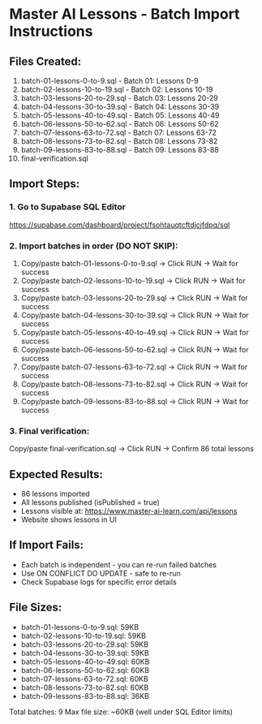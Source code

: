 # Master AI Lessons - Batch Import Instructions

## Files Created:
1. batch-01-lessons-0-to-9.sql - Batch 01: Lessons 0-9
2. batch-02-lessons-10-to-19.sql - Batch 02: Lessons 10-19
3. batch-03-lessons-20-to-29.sql - Batch 03: Lessons 20-29
4. batch-04-lessons-30-to-39.sql - Batch 04: Lessons 30-39
5. batch-05-lessons-40-to-49.sql - Batch 05: Lessons 40-49
6. batch-06-lessons-50-to-62.sql - Batch 06: Lessons 50-62
7. batch-07-lessons-63-to-72.sql - Batch 07: Lessons 63-72
8. batch-08-lessons-73-to-82.sql - Batch 08: Lessons 73-82
9. batch-09-lessons-83-to-88.sql - Batch 09: Lessons 83-88
10. final-verification.sql

## Import Steps:

### 1. Go to Supabase SQL Editor
https://supabase.com/dashboard/project/fsohtauqtcftdjcjfdpq/sql

### 2. Import batches in order (DO NOT SKIP):
   1. Copy/paste batch-01-lessons-0-to-9.sql → Click RUN → Wait for success
   2. Copy/paste batch-02-lessons-10-to-19.sql → Click RUN → Wait for success
   3. Copy/paste batch-03-lessons-20-to-29.sql → Click RUN → Wait for success
   4. Copy/paste batch-04-lessons-30-to-39.sql → Click RUN → Wait for success
   5. Copy/paste batch-05-lessons-40-to-49.sql → Click RUN → Wait for success
   6. Copy/paste batch-06-lessons-50-to-62.sql → Click RUN → Wait for success
   7. Copy/paste batch-07-lessons-63-to-72.sql → Click RUN → Wait for success
   8. Copy/paste batch-08-lessons-73-to-82.sql → Click RUN → Wait for success
   9. Copy/paste batch-09-lessons-83-to-88.sql → Click RUN → Wait for success

### 3. Final verification:
   Copy/paste final-verification.sql → Click RUN → Confirm 86 total lessons

## Expected Results:
- 86 lessons imported
- All lessons published (isPublished = true)
- Lessons visible at: https://www.master-ai-learn.com/api/lessons
- Website shows lessons in UI

## If Import Fails:
- Each batch is independent - you can re-run failed batches
- Use ON CONFLICT DO UPDATE - safe to re-run
- Check Supabase logs for specific error details

## File Sizes:
- batch-01-lessons-0-to-9.sql: 59KB
- batch-02-lessons-10-to-19.sql: 59KB
- batch-03-lessons-20-to-29.sql: 59KB
- batch-04-lessons-30-to-39.sql: 59KB
- batch-05-lessons-40-to-49.sql: 60KB
- batch-06-lessons-50-to-62.sql: 60KB
- batch-07-lessons-63-to-72.sql: 60KB
- batch-08-lessons-73-to-82.sql: 60KB
- batch-09-lessons-83-to-88.sql: 36KB

Total batches: 9
Max file size: ~60KB (well under SQL Editor limits)
